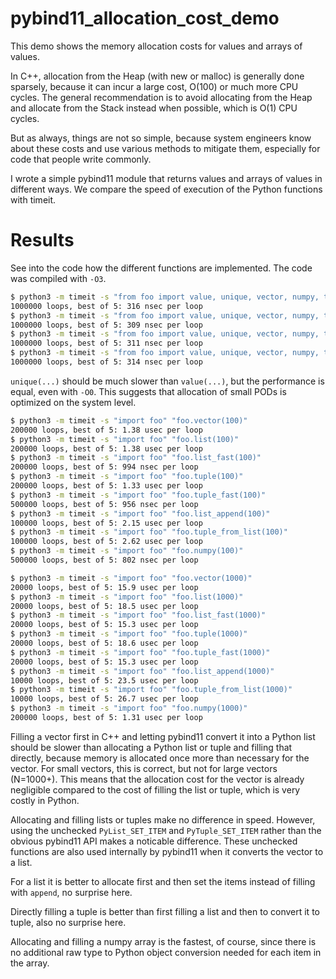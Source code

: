 # pybind11_allocation_cost_demo

This demo shows the memory allocation costs for values and arrays of values.

In C++, allocation from the Heap (with new or malloc) is generally done sparsely, because it can incur a large cost, O(100) or much more CPU cycles. The general recommendation is to avoid allocating from the Heap and allocate from the Stack instead when possible, which is O(1) CPU cycles.

But as always, things are not so simple, because system engineers know about these costs and use various methods to mitigate them, especially for code that people write commonly.

I wrote a simple pybind11 module that returns values and arrays of values in different ways. We compare the speed of execution of the Python functions with timeit.

# Results

See into the code how the different functions are implemented. The code was compiled with `-O3`.

```sh
$ python3 -m timeit -s "from foo import value, unique, vector, numpy, tuple, tuple_from_list" "value(0)"
1000000 loops, best of 5: 316 nsec per loop
$ python3 -m timeit -s "from foo import value, unique, vector, numpy, tuple, tuple_from_list" "value(1)"
1000000 loops, best of 5: 309 nsec per loop
$ python3 -m timeit -s "from foo import value, unique, vector, numpy, tuple, tuple_from_list" "unique(1)"
1000000 loops, best of 5: 311 nsec per loop
$ python3 -m timeit -s "from foo import value, unique, vector, numpy, tuple, tuple_from_list" "unique(0)"
1000000 loops, best of 5: 314 nsec per loop
```

`unique(...)` should be much slower than `value(...)`, but the performance is equal, even with `-O0`. This suggests that allocation of small PODs is optimized on the system level.

```sh
$ python3 -m timeit -s "import foo" "foo.vector(100)"
200000 loops, best of 5: 1.38 usec per loop
$ python3 -m timeit -s "import foo" "foo.list(100)"
200000 loops, best of 5: 1.38 usec per loop
$ python3 -m timeit -s "import foo" "foo.list_fast(100)"
200000 loops, best of 5: 994 nsec per loop
$ python3 -m timeit -s "import foo" "foo.tuple(100)"
200000 loops, best of 5: 1.33 usec per loop
$ python3 -m timeit -s "import foo" "foo.tuple_fast(100)"
500000 loops, best of 5: 956 nsec per loop
$ python3 -m timeit -s "import foo" "foo.list_append(100)"
100000 loops, best of 5: 2.15 usec per loop
$ python3 -m timeit -s "import foo" "foo.tuple_from_list(100)"
100000 loops, best of 5: 2.62 usec per loop
$ python3 -m timeit -s "import foo" "foo.numpy(100)"
500000 loops, best of 5: 802 nsec per loop

$ python3 -m timeit -s "import foo" "foo.vector(1000)"
20000 loops, best of 5: 15.9 usec per loop
$ python3 -m timeit -s "import foo" "foo.list(1000)"
20000 loops, best of 5: 18.5 usec per loop
$ python3 -m timeit -s "import foo" "foo.list_fast(1000)"
20000 loops, best of 5: 15.3 usec per loop
$ python3 -m timeit -s "import foo" "foo.tuple(1000)"
20000 loops, best of 5: 18.6 usec per loop
$ python3 -m timeit -s "import foo" "foo.tuple_fast(1000)"
20000 loops, best of 5: 15.3 usec per loop
$ python3 -m timeit -s "import foo" "foo.list_append(1000)"
10000 loops, best of 5: 23.5 usec per loop
$ python3 -m timeit -s "import foo" "foo.tuple_from_list(1000)"
10000 loops, best of 5: 26.7 usec per loop
$ python3 -m timeit -s "import foo" "foo.numpy(1000)"
200000 loops, best of 5: 1.31 usec per loop
```

Filling a vector first in C++ and letting pybind11 convert it into a Python list should be slower than allocating a Python list or tuple and filling that directly, because memory is allocated once more than necessary for the vector. For small vectors, this is correct, but not for large vectors (N=1000+). This means that the allocation cost for the vector is already negligible compared to the cost of filling the list or tuple, which is very costly in Python.

Allocating and filling lists or tuples make no difference in speed. However, using the unchecked `PyList_SET_ITEM` and `PyTuple_SET_ITEM` rather than the obvious pybind11 API makes a noticable difference. These unchecked functions are also used internally by pybind11 when it converts the vector to a list.

For a list it is better to allocate first and then set the items instead of filling with `append`, no surprise here.

Directly filling a tuple is better than first filling a list and then to convert it to tuple, also no surprise here.

Allocating and filling a numpy array is the fastest, of course, since there is no additional raw type to Python object conversion needed for each item in the array.